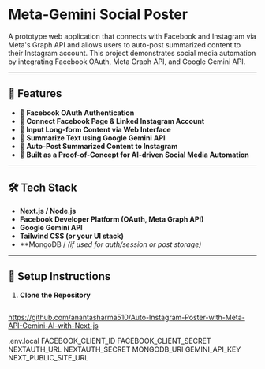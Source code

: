 # Meta-Gemini Social Poster

A prototype web application that connects with Facebook and Instagram via Meta's Graph API and allows users to auto-post summarized content to their Instagram account. This project demonstrates social media automation by integrating Facebook OAuth, Meta Graph API, and Google Gemini API.

---

## 🚀 Features

- 🔐 **Facebook OAuth Authentication**
- 📄 **Connect Facebook Page & Linked Instagram Account**
- 📝 **Input Long-form Content via Web Interface**
- 🤖 **Summarize Text using Google Gemini API**
- 📲 **Auto-Post Summarized Content to Instagram**
- 🧪 **Built as a Proof-of-Concept for AI-driven Social Media Automation**

---

## 🛠️ Tech Stack

- **Next.js / Node.js**
- **Facebook Developer Platform (OAuth, Meta Graph API)**
- **Google Gemini API**
- **Tailwind CSS (or your UI stack)**
- **MongoDB /  *(if used for auth/session or post storage)*

---

## 🔧 Setup Instructions

1. **Clone the Repository**
   ```bash

  https://github.com/anantasharma510/Auto-Instagram-Poster-with-Meta-API-Gemini-AI-with-Next-js

  .env.local
  FACEBOOK_CLIENT_ID
  FACEBOOK_CLIENT_SECRET
  NEXTAUTH_URL
  NEXTAUTH_SECRET
  MONGODB_URI
  GEMINI_API_KEY
  NEXT_PUBLIC_SITE_URL
